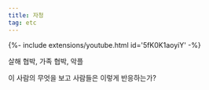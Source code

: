 ```yaml
---
title: 자청
tag: etc
---
```


<div>{%- include extensions/youtube.html id='5fK0K1aoyiY' -%}</div>


살해 협박, 가족 협박, 악플

이 사람의 무엇을 보고 사람들은 이렇게 반응하는가?